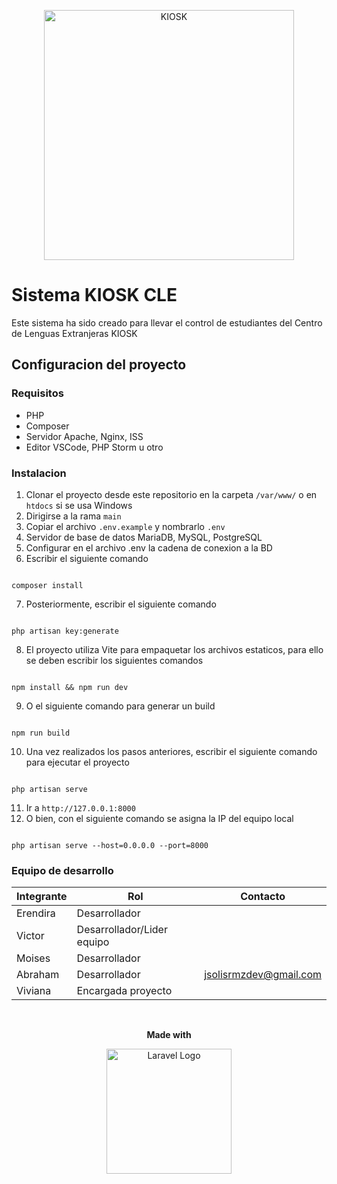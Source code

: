 <p align="center">

<img src="https://lh6.googleusercontent.com/61uG_1f_EeoxqwapEN2lwFYfOF9QqhyYtSZR5b545tyfuuGDBsWDi4vX8SFXaAD0S8o=w2400" width="400" alt="KIOSK">

</p>

# Sistema KIOSK CLE

Este sistema ha sido creado para llevar el control de estudiantes del Centro de Lenguas Extranjeras KIOSK

## Configuracion del proyecto

### Requisitos

- PHP
- Composer
- Servidor Apache, Nginx, ISS
- Editor VSCode, PHP Storm u otro

### Instalacion

1. Clonar el proyecto desde este repositorio en la carpeta ``/var/www/`` o en ``htdocs`` si se usa Windows
2. Dirigirse a la rama ``main``
3. Copiar el archivo ``.env.example`` y nombrarlo ``.env``
4. Servidor de base de datos MariaDB, MySQL, PostgreSQL
4. Configurar en el archivo .env la cadena de conexion a la BD
5. Escribir el siguiente comando
``` 

composer install 

```
7. Posteriormente, escribir el siguiente comando
```

php artisan key:generate

```
8. El proyecto utiliza Vite para empaquetar los archivos estaticos, para ello se deben escribir los siguientes comandos
```

npm install && npm run dev

```
9. O el siguiente comando para generar un build
```

npm run build

```
10. Una vez realizados los pasos anteriores, escribir el siguiente comando para ejecutar el proyecto
```

php artisan serve

```
11. Ir a ``http://127.0.0.1:8000``
12. O bien, con el siguiente comando se asigna la IP del equipo local
```

php artisan serve --host=0.0.0.0 --port=8000

```

### Equipo de desarrollo

| Integrante | Rol                        | Contacto               |
|------------|----------------------------|------------------------|
| Erendira   | Desarrollador              |                        |
| Victor     | Desarrollador/Lider equipo |                        |
| Moises     | Desarrollador              |                        |
| Abraham    | Desarrollador              | jsolisrmzdev@gmail.com |
| Viviana    | Encargada proyecto         |                        |

<br/>

<p align="center">
<strong>Made with</strong>
</p>
<p align="center">
<a href="https://laravel.com" target="_blank"><img src="https://raw.githubusercontent.com/laravel/art/master/logo-lockup/5%20SVG/2%20CMYK/1%20Full%20Color/laravel-logolockup-cmyk-red.svg" width="200" alt="Laravel Logo"></a>
</p>
<p align="center">
